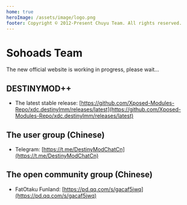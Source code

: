 ```yaml
---
home: true
heroImage: /assets/image/logo.png
footer: Copyright © 2012-Present Chuyu Team. All rights reserved.
---
```


# Sohoads Team

The new official website is working in progress, please wait...

## DESTINYMOD++

- The latest stable release: [https://github.com/Xposed-Modules-Repo/xdc.destinyImm/releases/latest](https://github.com/Xposed-Modules-Repo/xdc.destinyImm/releases/latest)
  
## The user group (Chinese)

- Telegram: [https://t.me/DestinyModChatCn](https://t.me/DestinyModChatCn)

## The open community group (Chinese)

- FatOtaku Funland: [https://pd.qq.com/s/gacaf5jwq](https://pd.qq.com/s/gacaf5jwq)
